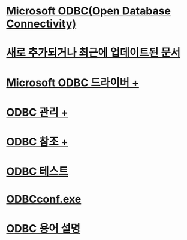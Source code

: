 # [Microsoft ODBC(Open Database Connectivity)](microsoft-open-database-connectivity-odbc.md)
# [새로 추가되거나 최근에 업데이트된 문서](new-updated-odbc.md)

# [Microsoft ODBC 드라이버 +](../odbc/microsoft/microsoft-supplied-odbc-drivers.md)
# [ODBC 관리 +](../odbc/admin/odbc-data-source-administrator.md)
# [ODBC 참조 +](../odbc/reference/introduction-to-odbc.md)

# [ODBC 테스트](odbc-test.md)
# [ODBCconf.exe](odbcconf-exe.md)
# [ODBC 용어 설명](odbc-glossary.md)
